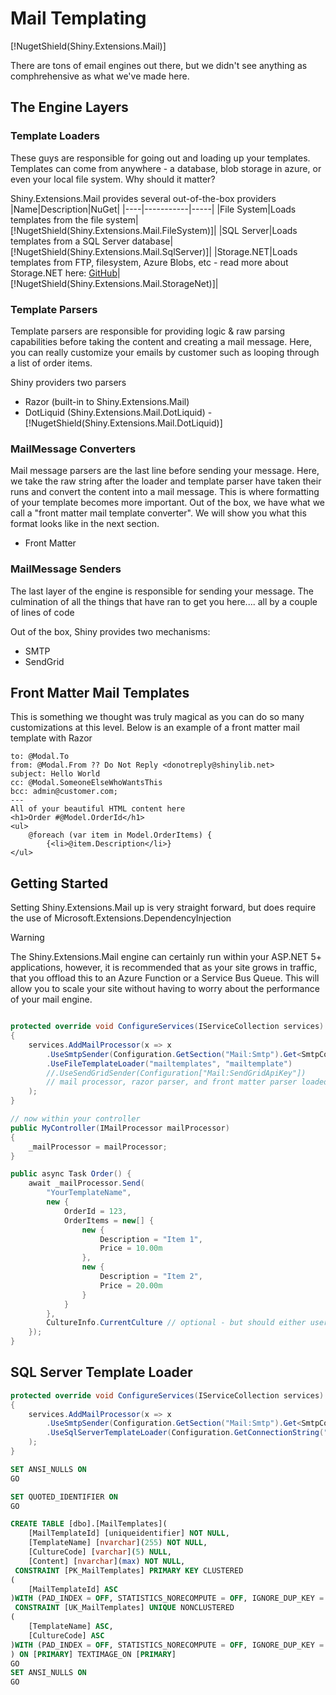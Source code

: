 # Mail Templating

[!NugetShield(Shiny.Extensions.Mail)]

There are tons of email engines out there, but we didn't see anything as comphrehensive as what we've made here.

## The Engine Layers

### Template Loaders
These guys are responsible for going out and loading up your templates.  Templates can come from anywhere - a database, blob storage in azure, or even your local file system.  Why should it matter?

Shiny.Extensions.Mail provides several out-of-the-box providers
|Name|Description|NuGet|
|----|-----------|-----|
|File System|Loads templates from the file system|[!NugetShield(Shiny.Extensions.Mail.FileSystem)]|
|SQL Server|Loads templates from a SQL Server database|[!NugetShield(Shiny.Extensions.Mail.SqlServer)]|
|Storage.NET|Loads templates from FTP, filesystem, Azure Blobs, etc - read more about Storage.NET here: [GitHub](https://github.com/aloneguid/storage)|[!NugetShield(Shiny.Extensions.Mail.StorageNet)]|

### Template Parsers
Template parsers are responsible for providing logic & raw parsing capabilities before taking the content and creating a mail message.  Here, you can really customize your emails by customer such as looping through a list of order items.

Shiny providers two parsers
* Razor (built-in to Shiny.Extensions.Mail)
* DotLiquid (Shiny.Extensions.Mail.DotLiquid) - [!NugetShield(Shiny.Extensions.Mail.DotLiquid)]

### MailMessage Converters
Mail message parsers are the last line before sending your message.  Here, we take the raw string after the loader and template parser have taken their runs and convert the content into a mail message.  This is where formatting of your template becomes more important.  Out of the box, we have what we call a "front matter mail template converter".  We will show you what this format looks like in the next section.
* Front Matter

### MailMessage Senders
The last layer of the engine is responsible for sending your message.  The culmination of all the things that have ran to get you here.... all by a couple of lines of code

Out of the box, Shiny provides two mechanisms:
* SMTP
* SendGrid


## Front Matter Mail Templates

This is something we thought was truly magical as you can do so many customizations at this level.  Below is an example of a front matter mail template with Razor

```
to: @Modal.To
from: @Modal.From ?? Do Not Reply <donotreply@shinylib.net>
subject: Hello World
cc: @Modal.SomeoneElseWhoWantsThis
bcc: admin@customer.com; 
---
All of your beautiful HTML content here
<h1>Order #@Model.OrderId</h1>
<ul>
    @foreach (var item in Model.OrderItems) {
        {<li>@item.Description</li>}
</ul>

```

## Getting Started

Setting Shiny.Extensions.Mail up is very straight forward, but does require the use of Microsoft.Extensions.DependencyInjection 

> [!WARNING]
> The Shiny.Extensions.Mail engine can certainly run within your ASP.NET 5+ applications, however, it is recommended that as your site grows in traffic, that you offload this to an Azure Function or a Service Bus Queue.  This will allow you to scale your site without having to worry about the performance of your mail engine.


```csharp

protected override void ConfigureServices(IServiceCollection services) 
{
    services.AddMailProcessor(x => x
        .UseSmtpSender(Configuration.GetSection("Mail:Smtp").Get<SmtpConfig>())
        .UseFileTemplateLoader("mailtemplates", "mailtemplate")
        //.UseSendGridSender(Configuration["Mail:SendGridApiKey"])
        // mail processor, razor parser, and front matter parser loaded automatically
    );
}

// now within your controller
public MyController(IMailProcessor mailProcessor)
{
    _mailProcessor = mailProcessor;
}

public async Task Order() {
    await _mailProcessor.Send(
        "YourTemplateName", 
        new {
            OrderId = 123,
            OrderItems = new[] {
                new {
                    Description = "Item 1",
                    Price = 10.00m
                },
                new {
                    Description = "Item 2",
                    Price = 20.00m
                }
            }
        },
        CultureInfo.CurrentCulture // optional - but should either user the culture from your browser headers or a customer profile setting within your application
    });
}
```

## SQL Server Template Loader

```csharp
protected override void ConfigureServices(IServiceCollection services) 
{
    services.AddMailProcessor(x => x
        .UseSmtpSender(Configuration.GetSection("Mail:Smtp").Get<SmtpConfig>())
        .UseSqlServerTemplateLoader(Configuration.GetConnectionString("ConnectionString"))
    );
}
```

```sql
SET ANSI_NULLS ON
GO

SET QUOTED_IDENTIFIER ON
GO

CREATE TABLE [dbo].[MailTemplates](
	[MailTemplateId] [uniqueidentifier] NOT NULL,
	[TemplateName] [nvarchar](255) NOT NULL,
	[CultureCode] [varchar](5) NULL,
	[Content] [nvarchar](max) NOT NULL,
 CONSTRAINT [PK_MailTemplates] PRIMARY KEY CLUSTERED
(
	[MailTemplateId] ASC
)WITH (PAD_INDEX = OFF, STATISTICS_NORECOMPUTE = OFF, IGNORE_DUP_KEY = OFF, ALLOW_ROW_LOCKS = ON, ALLOW_PAGE_LOCKS = ON, OPTIMIZE_FOR_SEQUENTIAL_KEY = OFF) ON [PRIMARY],
 CONSTRAINT [UK_MailTemplates] UNIQUE NONCLUSTERED
(
	[TemplateName] ASC,
	[CultureCode] ASC
)WITH (PAD_INDEX = OFF, STATISTICS_NORECOMPUTE = OFF, IGNORE_DUP_KEY = OFF, ALLOW_ROW_LOCKS = ON, ALLOW_PAGE_LOCKS = ON, OPTIMIZE_FOR_SEQUENTIAL_KEY = OFF) ON [PRIMARY]
) ON [PRIMARY] TEXTIMAGE_ON [PRIMARY]
GO
SET ANSI_NULLS ON
GO
```
